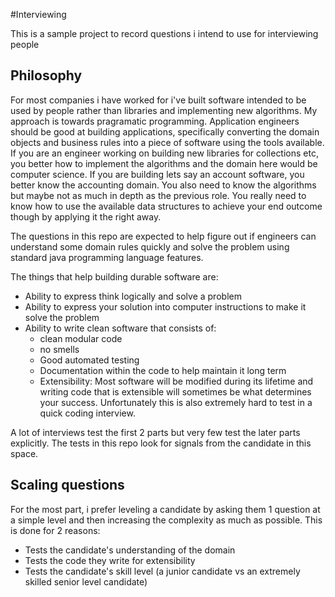 #Interviewing

This is a sample project to record questions i intend to use for interviewing people

## Philosophy
For most companies i have worked for i've built software intended to be used by people rather than libraries and implementing new algorithms.
My approach is towards pragramatic programming. Application engineers should be good at building applications, specifically
converting the domain objects and business rules into a piece of software using the tools available. 
If you are an engineer working on building new libraries for collections etc, you better how to implement the algorithms 
and the domain here would be computer science. 
If you are building lets say an account software, you better know the accounting domain. 
You also need to know the algorithms but maybe not as much in depth as the previous role. 
You really need to know how to use the available data structures to achieve your end outcome though by applying it the right away.

The questions in this repo are expected to help figure out if engineers can understand some domain rules quickly 
and solve the problem using standard java programming language features.

The things that help building durable software are:
* Ability to express think logically and solve a problem
* Ability to express your solution into computer instructions to make it solve the problem
* Ability to write clean software that consists of:
    * clean modular code
    * no smells
    * Good automated testing
    * Documentation within the code to help maintain it long term
    * Extensibility: Most software will be modified during its lifetime and writing code that is extensible will sometimes be what determines your success.
        Unfortunately this is also extremely hard to test in a quick coding interview.
    
A lot of interviews test the first 2 parts but very few test the later parts explicitly. 
The tests in this repo look for signals from the candidate in this space.

## Scaling questions
For the most part, i prefer leveling a candidate by asking them 1 question at a simple level 
and then increasing the complexity as much as possible.
This is done for 2 reasons:
* Tests the candidate's understanding of the domain 
* Tests the code they write for extensibility
* Tests the candidate's skill level (a junior candidate vs an extremely skilled senior level candidate)
 